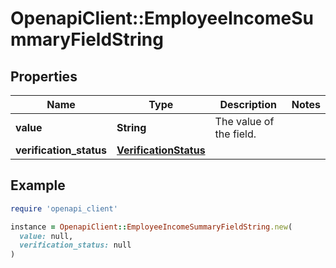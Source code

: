 # OpenapiClient::EmployeeIncomeSummaryFieldString

## Properties

| Name | Type | Description | Notes |
| ---- | ---- | ----------- | ----- |
| **value** | **String** | The value of the field. |  |
| **verification_status** | [**VerificationStatus**](VerificationStatus.md) |  |  |

## Example

```ruby
require 'openapi_client'

instance = OpenapiClient::EmployeeIncomeSummaryFieldString.new(
  value: null,
  verification_status: null
)
```

